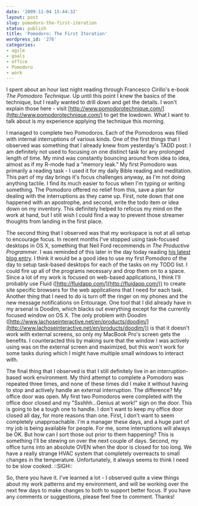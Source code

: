 ```yaml
---
date: '2009-11-04 15:44:32'
layout: post
slug: pomodoro-the-first-iteration
status: publish
title: 'Pomodoro: The First Iteration'
wordpress_id: '276'
categories:
- agile
- goals
- office
- Pomodoro
- work
---
```


I spent about an hour last night reading through Francesco Cirillo's e-book _The Pomodoro Technique_. Up until this point I knew the basics of the technique, but I really wanted to drill down and get the details. I won't explain those here - visit [http://www.pomodorotechnique.com/](http://www.pomodorotechnique.com/) to get the lowdown. What I want to talk about is my experience applying the technique this morning.

I managed to complete two Pomodoros. Each of the Pomodoros was filled with internal interruptions of various kinds. One of the first things that I observed was something that I already knew from yesterday's TADD post: I am definitely not used to focusing on one distinct task for any prolonged length of time. My mind was constantly bouncing around from idea to idea, almost as if my R-mode had a "memory leak." My first Pomodoro was primarily a reading task - I used it for my daily Bible reading and meditation. This part of my day brings it's focus challenges anyway, as I'm not doing anything tactile. I find its much easier to focus when I'm typing or writing something. The Pomodoro offered no relief from this, save a plan for dealing with the interruptions as they came up. First, note down that one happened with an apostrophe, and second, write the todo item or idea down on my inventory. This definitely helped to refocus my mind on the work at hand, but I still wish I could find a way to prevent those streamer thoughts from landing in the first place.

The second thing that I observed was that my workspace is not at all setup to encourage focus. In recent months I've stopped using task-focused desktops in OS X, something that Neil Ford recommends in _The Productive Programmer_. I was reminded of this later in the day today reading [his latest blog entry](http://memeagora.blogspot.com/2009/11/productivity-pron.html). I think it would be a good idea to use my first Pomodoro of the day to setup task-based desktops for each of the tasks on my TODO list. I could fire up all of the programs necessary and drop them on to a space. Since a lot of my work is focused on web-based applications, I think I'll probably use Fluid ([http://fluidapp.com/](http://fluidapp.com/)) to create site specific browsers for the web applications that I need for each task. Another thing that I need to do is turn off the ringer on my phones and the new message notifications on Entourage. One tool that I did already have in my arsenal is Doodim, which blacks out everything except for the currently focused window on OS X. The only problem with Doodim ([http://www.lachoseinteractive.net/en/products/doodim/](http://www.lachoseinteractive.net/en/products/doodim/)) is that it doesn't work with external screens, so only my MacBook Pro's screen gets the benefits. I counteracted this by making sure that the window I was actively using was on the external screen and maximized, but this won't work for some tasks during which I might have multiple small windows to interact with.

The final thing that I observed is that I still definitely live in an interruption-based work environment. My third attempt to complete a Pomodoro was repeated three times, and none of these times did I make it without having to stop and actively handle an external interruption. The difference? My office door was open. My first two Pomodoros were completed with the office door closed and my "Ssshhh...Genius at work!" sign on the door. This is going to be a tough one to handle. I don't want to keep my office door closed all day, for more reasons than one. First, I don't want to seem completely unapproachable. I'm a manager these days, and a huge part of my job is being available for people. For me, some interruptions will always be OK. But how can I sort those out prior to them happening? This is something I'll be stewing on over the next couple of days. Second, my office turns into an absolute OVEN when the door is closed for too long. We have a really strange HVAC system that completely overreacts to small changes in the temperature. Unfortunately, it always seems to think I need to be slow cooked. ::SIGH::

So, there you have it. I've learned a lot - I observed quite a view things about my work patterns and my environment, and will be working over the next few days to make changes to both to support better focus. If you have any comments or suggestions, please feel free to comment. Thanks!
